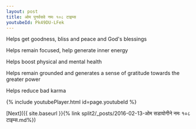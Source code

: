 ```yaml
---
layout: post
title: ओम पुनर्वसवे नमः १०८ टाइम्स
youtubeId: Pk49DU-LFek
---
```

 
 
Helps get goodness, bliss and peace and God's blessings
 
Helps remain focused, help generate inner energy 
 
Helps boost physical and mental health 
 
Helps remain grounded and generates a sense of gratitude towards the greater power 
 
Helps reduce bad karma
 
 
 
 


{% include youtubePlayer.html id=page.youtubeId %}
 
[Next]({{ site.baseurl }}{% link  split2/_posts/2016-02-13-ओम सडायोगीने नमः १०८ टाइम्स.md%})
 
